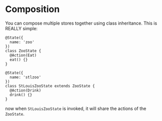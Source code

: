 # Composition
You can compose multiple stores together using class inheritance. This is REALLY simple:

```TS
@State({
  name: 'zoo'
})
class ZooState {
  @Action(Eat)
  eat() {}
}

@State({
  name: 'stlzoo'
})
class StLouisZooState extends ZooState {
  @Action(Drink)
  drink() {}
}
```

now when `StLouisZooState` is invoked, it will share the actions of the `ZooState`.
